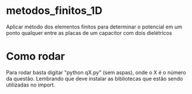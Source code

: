 # metodos_finitos_1D
Aplicar método dos elementos finitos para determinar o potencial em um ponto qualquer entre as placas de um capacitor com dois dielétricos

# Como rodar

Para rodar basta digitar "python qX.py" (sem aspas), onde o X é o número da questão. Lembrando que deve instalar as bibliotecas que estão sendo utilizadas no import.